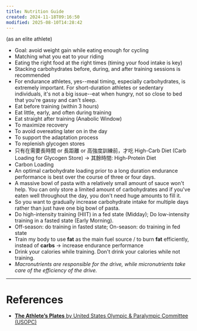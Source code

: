 ```yaml
---
title: Nutrition Guide
created: 2024-11-18T09:16:50
modified: 2025-08-10T14:28:42
---
```


(as an elite athlete)

* Goal: avoid weight gain while eating enough for cycling
* Matching what you eat to your riding
* Eating the right food at the right times (timing your food intake is key)
* Stacking carbohydrates before, during, and after training sessions is recommended
* For endurance athletes, yes--meal timing, especially carbohydrates, is extremely important. For short-duration athletes or sedentary individuals, it's not a big issue--eat when hungry, not so close to bed that you're gassy and can't sleep.
* Eat before training (within 3 hours)
* Eat little, early, and often during training
* Eat straight after training (Anabolic Window)
* To maximize recovery
* To avoid overeating later on in the day
* To support the adaptation process
* To replenish glycogen stores
* 只有在需要長時間 or 長距離 or 高強度訓練前，才吃 High-Carb Diet (Carb Loading for Glycogen Store) → 其餘時間: High-Protein Diet
* Carbon Loading
* An optimal carbohydrate loading prior to a long duration endurance performance is best over the course of three or four days.
* A massive bowl of pasta with a relatively small amount of sauce won't help. You can only store a limited amount of carbohydrates and if you've eaten well throughout the day, you don't need huge amounts to fill it.
* So you want to gradually increase carbohydrate intake for multiple days rather than just have one big bowl of pasta.
* Do high-intensity training (HIIT) in a fed state (Midday); Do low-intensity training in a fasted state (Early Morning).
* Off-season: do training in fasted state; On-season: do training in fed state
* Train my body to use **fat** as the main fuel source / to burn **fat** efficiently, instead of **carbs** → increase endurance performance
* Drink your calories while training. Don't drink your calories while not training.
* _Macronutrients are responsible for the drive, while micronutrients take care of the efficiency of the drive._

---

# References

* [**The Athlete’s Plates** by United States Olympic & Paralympic Committee (USOPC)](https://www.usopc.org/nutrition)
